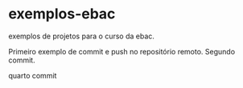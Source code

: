 # exemplos-ebac
exemplos de projetos para o curso da ebac.

Primeiro exemplo de commit e push no repositório remoto.
Segundo commit.

quarto commit

